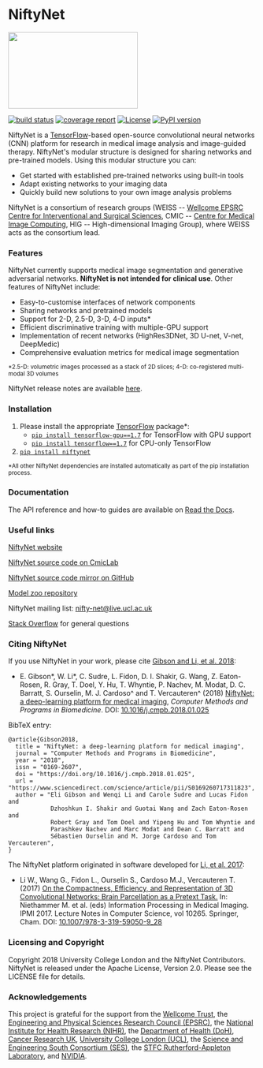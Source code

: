 # NiftyNet

<img src="https://cmiclab.cs.ucl.ac.uk/CMIC/NiftyNet/raw/master/niftynet-logo.png" width="263" height="155">

[![build status](https://cmiclab.cs.ucl.ac.uk/CMIC/NiftyNet/badges/dev/build.svg)](https://cmiclab.cs.ucl.ac.uk/CMIC/NiftyNet/commits/dev)
[![coverage report](https://cmiclab.cs.ucl.ac.uk/CMIC/NiftyNet/badges/dev/coverage.svg)](https://cmiclab.cs.ucl.ac.uk/CMIC/NiftyNet/commits/dev)
[![License](https://img.shields.io/badge/License-Apache%202.0-blue.svg)](https://cmiclab.cs.ucl.ac.uk/CMIC/NiftyNet/blob/dev/LICENSE)
[![PyPI version](https://badge.fury.io/py/NiftyNet.svg)](https://badge.fury.io/py/NiftyNet)

NiftyNet is a [TensorFlow][tf]-based open-source convolutional neural networks (CNN) platform for research in medical image analysis and image-guided therapy.
NiftyNet's modular structure is designed for sharing networks and pre-trained models.
Using this modular structure you can:

* Get started with established pre-trained networks using built-in tools
* Adapt existing networks to your imaging data
* Quickly build new solutions to your own image analysis problems

NiftyNet is a consortium of research groups (WEISS -- [Wellcome EPSRC Centre for Interventional and Surgical Sciences][weiss], CMIC -- [Centre for Medical Image Computing][cmic], HIG -- High-dimensional Imaging Group), where WEISS acts as the consortium lead.


### Features

NiftyNet currently supports medical image segmentation and generative adversarial networks.
**NiftyNet is not intended for clinical use**.
Other features of NiftyNet include:

* Easy-to-customise interfaces of network components
* Sharing networks and pretrained models
* Support for 2-D, 2.5-D, 3-D, 4-D inputs*
* Efficient discriminative training with multiple-GPU support
* Implementation of recent networks (HighRes3DNet, 3D U-net, V-net, DeepMedic)
* Comprehensive evaluation metrics for medical image segmentation

 <sup>*2.5-D: volumetric images processed as a stack of 2D slices;
4-D: co-registered multi-modal 3D volumes</sup>

NiftyNet release notes are available [here][changelog].

[changelog]: CHANGELOG.md


### Installation

1. Please install the appropriate [TensorFlow][tf] package*:
   * [`pip install tensorflow-gpu==1.7`][tf-pypi-gpu] for TensorFlow with GPU support
   * [`pip install tensorflow==1.7`][tf-pypi] for CPU-only TensorFlow
1. [`pip install niftynet`](https://pypi.org/project/NiftyNet/)

 <sup>*All other NiftyNet dependencies are installed automatically as part of the pip installation process.</sup>

[tf-pypi-gpu]: https://pypi.org/project/tensorflow-gpu/
[tf-pypi]: https://pypi.org/project/tensorflow/


### Documentation
The API reference and how-to guides are available on [Read the Docs][rtd-niftynet].

[rtd-niftynet]: http://niftynet.rtfd.io/

### Useful links

[NiftyNet website][niftynet-io]

[NiftyNet source code on CmicLab][niftynet-cmiclab]

[NiftyNet source code mirror on GitHub][niftynet-github]

[Model zoo repository][niftynet-zoo]

NiftyNet mailing list: [nifty-net@live.ucl.ac.uk][ml-niftynet]

[Stack Overflow](https://stackoverflow.com/questions/tagged/niftynet) for general questions

[niftynet-io]: http://niftynet.io/
[niftynet-cmiclab]: https://cmiclab.cs.ucl.ac.uk/CMIC/NiftyNet
[niftynet-github]: https://github.com/NifTK/NiftyNet
[niftynet-zoo]: https://cmiclab.cs.ucl.ac.uk/CMIC/NiftyNetExampleServer/blob/master/model_zoo.md
[ml-niftynet]: mailto:nifty-net@live.ucl.ac.uk


### Citing NiftyNet

If you use NiftyNet in your work, please cite [Gibson and Li, et al. 2018][cmpb2018]:

* E. Gibson\*, W. Li\*, C. Sudre, L. Fidon, D. I. Shakir, G. Wang, Z. Eaton-Rosen, R. Gray, T. Doel, Y. Hu, T. Whyntie, P. Nachev, M. Modat, D. C. Barratt, S. Ourselin, M. J. Cardoso\^ and T. Vercauteren\^ (2018)
[NiftyNet: a deep-learning platform for medical imaging][cmpb2018], _Computer Methods and Programs in Biomedicine_.
DOI: [10.1016/j.cmpb.2018.01.025][cmpb2018]


BibTeX entry:

```
@article{Gibson2018,
  title = "NiftyNet: a deep-learning platform for medical imaging",
  journal = "Computer Methods and Programs in Biomedicine",
  year = "2018",
  issn = "0169-2607",
  doi = "https://doi.org/10.1016/j.cmpb.2018.01.025",
  url = "https://www.sciencedirect.com/science/article/pii/S0169260717311823",
  author = "Eli Gibson and Wenqi Li and Carole Sudre and Lucas Fidon and
            Dzhoshkun I. Shakir and Guotai Wang and Zach Eaton-Rosen and
            Robert Gray and Tom Doel and Yipeng Hu and Tom Whyntie and
            Parashkev Nachev and Marc Modat and Dean C. Barratt and
            Sébastien Ourselin and M. Jorge Cardoso and Tom Vercauteren",
}
```
The NiftyNet platform originated in software developed for [Li, et al. 2017][ipmi2017]:

* Li W., Wang G., Fidon L., Ourselin S., Cardoso M.J., Vercauteren T. (2017)
[On the Compactness, Efficiency, and Representation of 3D Convolutional Networks: Brain Parcellation as a Pretext Task.][ipmi2017]
In: Niethammer M. et al. (eds) Information Processing in Medical Imaging. IPMI 2017.
Lecture Notes in Computer Science, vol 10265. Springer, Cham.
DOI: [10.1007/978-3-319-59050-9_28][ipmi2017]


[ipmi2017]: https://doi.org/10.1007/978-3-319-59050-9_28
[cmpb2018]: https://doi.org/10.1016/j.cmpb.2018.01.025


### Licensing and Copyright

Copyright 2018 University College London and the NiftyNet Contributors.
NiftyNet is released under the Apache License, Version 2.0. Please see the LICENSE file for details.

### Acknowledgements

This project is grateful for the support from the [Wellcome Trust][wt], the [Engineering and Physical Sciences Research Council (EPSRC)][epsrc], the [National Institute for Health Research (NIHR)][nihr], the [Department of Health (DoH)][doh], [Cancer Research UK][cruk], [University College London (UCL)][ucl], the [Science and Engineering South Consortium (SES)][ses], the [STFC Rutherford-Appleton Laboratory][ral], and [NVIDIA][nvidia].

[cmic]: http://cmic.cs.ucl.ac.uk
[ucl]: http://www.ucl.ac.uk
[cruk]: https://www.cancerresearchuk.org
[tf]: https://www.tensorflow.org/
[weiss]: http://www.ucl.ac.uk/weiss
[wt]: https://wellcome.ac.uk/
[epsrc]: https://www.epsrc.ac.uk/
[nihr]: https://www.nihr.ac.uk/
[doh]: https://www.gov.uk/government/organisations/department-of-health
[ses]: https://www.ses.ac.uk/
[ral]: http://www.stfc.ac.uk/about-us/where-we-work/rutherford-appleton-laboratory/
[nvidia]: http://www.nvidia.com

